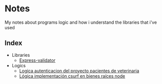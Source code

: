 # Notes
My notes about programs logic and how i understand the libraries that i've used
## Index
- Libraries
    - [Express-validator](./Libraries/Express-validator.md)   
- Logics
    - [Logica autenticacion del proyecto pacientes de veterinaria](./Logics/Logica-autenticacion-del-proyecto-pacientes-de-veterinaria.md)  
    - [Lógica implementación csurf en bienes raíces node](./Logics/Csurf-bienes-raices-node.md)  
